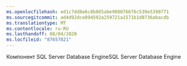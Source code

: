 ```yaml
---
ms.openlocfilehash: ed1c7dd8e6c8b865abe908076676c539e5390771
ms.sourcegitcommit: ad4d92dce894592a259721a1571b1d8736abacdb
ms.translationtype: MT
ms.contentlocale: ru-RU
ms.lasthandoff: 08/04/2020
ms.locfileid: "87657821"
---
```

 <span data-ttu-id="99fe9-101">Компонент SQL Server Database Engine</span><span class="sxs-lookup"><span data-stu-id="99fe9-101">SQL Server Database Engine</span></span> 